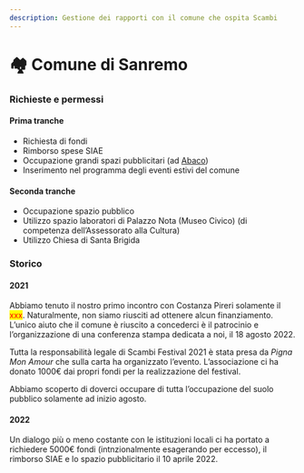 ```yaml
---
description: Gestione dei rapporti con il comune che ospita Scambi
---
```


# 🏘 Comune di Sanremo



### Richieste e permessi

#### Prima tranche

* Richiesta di fondi
* Rimborso spese SIAE
* Occupazione grandi spazi pubblicitari (ad [Abaco](https://www.abacospa.it/it/tributi-pubblicita-e-pubbliche-affissioni-sanremo-im.php))
* Inserimento nel programma degli eventi estivi del comune

#### Seconda tranche

* Occupazione spazio pubblico
* Utilizzo spazio laboratori di Palazzo Nota (Museo Civico) (di competenza dell’Assessorato alla Cultura)
* Utilizzo Chiesa di Santa Brigida

### Storico

#### 2021

Abbiamo tenuto il nostro primo incontro con Costanza Pireri solamente il <mark style="color:red;">xxx</mark>. Naturalmente, non siamo riusciti ad ottenere alcun finanziamento. L’unico aiuto che il comune è riuscito a concederci è il patrocinio e l’organizzazione di una conferenza stampa dedicata a noi, il 18 agosto 2022.

Tutta la responsabilità legale di Scambi Festival 2021 è stata presa da _Pigna Mon Amour_ che sulla carta ha organizzato l’evento. L’associazione ci ha donato 1000€ dai propri fondi per la realizzazione del festival.

Abbiamo scoperto di doverci occupare di tutta l’occupazione del suolo pubblico solamente ad inizio agosto.

#### 2022

Un dialogo più o meno costante con le istituzioni locali ci ha portato a richiedere 5000€ fondi (intnzionalmente esagerando per eccesso), il rimborso SIAE e lo spazio pubblicitario il 10 aprile 2022.
